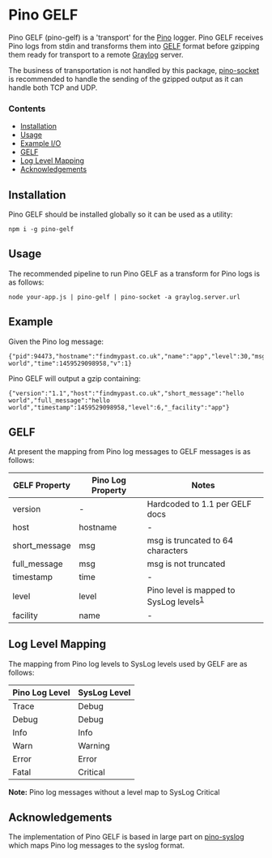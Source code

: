 # Pino GELF

Pino GELF (pino-gelf) is a 'transport' for the [Pino](https://www.npmjs.com/package/pino) logger. Pino GELF receives Pino logs from stdin and transforms them into [GELF](http://docs.graylog.org/en/2.1/pages/gelf.html) format before gzipping them ready for transport to a remote [Graylog](https://www.graylog.org) server.

The business of transportation is not handled by this package, [pino-socket](https://www.npmjs.com/package/pino-socket) is recommended to handle the sending of the gzipped output as it can handle both TCP and UDP.

### Contents

* [Installation](##Installation)
* [Usage](##Usage)
* [Example I/O](##Example)
* [GELF](##GELF)
* [Log Level Mapping](##LogLevelMapping)
* [Acknowledgements](##Acknowledgements)

## Installation

Pino GELF should be installed globally so it can be used as a utility:

```
npm i -g pino-gelf
```

## Usage

The recommended pipeline to run Pino GELF as a transform for Pino logs is as follows:

```
node your-app.js | pino-gelf | pino-socket -a graylog.server.url
```

## Example

Given the Pino log message:

```
{"pid":94473,"hostname":"findmypast.co.uk","name":"app","level":30,"msg":"hello world","time":1459529098958,"v":1}
```

Pino GELF will output a gzip containing:

```
{"version":"1.1","host":"findmypast.co.uk","short_message":"hello world","full_message":"hello world","timestamp":1459529098958,"level":6,"_facility":"app"}
```

## GELF

At present the mapping from Pino log messages to GELF messages is as follows:

GELF Property|Pino Log Property|Notes
---|---|---
version|-|Hardcoded to 1.1 per GELF docs
host|hostname|-
short_message|msg|msg is truncated to 64 characters
full_message|msg|msg is not truncated
timestamp|time|-
level|level|Pino level is mapped to SysLog levels<sup>[1](#LogLevelMapping)</sup>
facility|name|-

## Log Level Mapping

The mapping from Pino log levels to SysLog levels used by GELF are as follows:

Pino Log Level|SysLog Level
---|---
Trace|Debug
Debug|Debug
Info|Info
Warn|Warning
Error|Error
Fatal|Critical

__Note:__ Pino log messages without a level map to SysLog Critical

## Acknowledgements

The implementation of Pino GELF is based in large part on [pino-syslog](https://github.com/jsumners/pino-syslog/) which maps Pino log messages to the syslog format.
